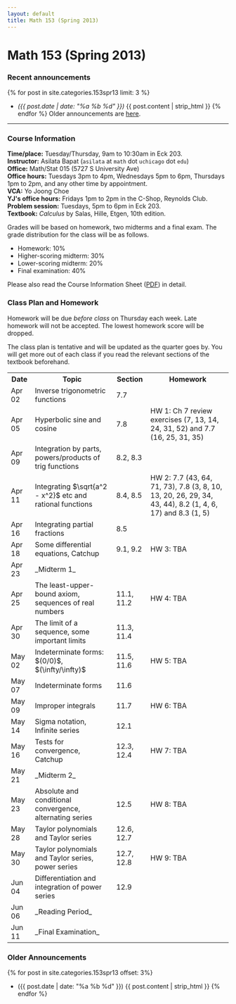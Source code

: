 ```yaml
---
layout: default
title: Math 153 (Spring 2013)
---
```


# Math 153 (Spring 2013)

### Recent announcements
{% for post in site.categories.153spr13 limit: 3 %}
* _({{ post.date | date: "%a %b %d" }})_ {{ post.content | strip_html }}
{% endfor %}
Older announcements are [here](#older-announcements).

----
### Course Information
**Time/place:** Tuesday/Thursday, 9am to 10:30am in Eck 203.  
**Instructor:** Asilata Bapat (`asilata` at `math` dot `uchicago` dot `edu`)  
**Office:** Math/Stat 015 (5727 S University Ave)  
**Office hours:** Tuesdays 3pm to 4pm, Wednesdays 5pm to 6pm, Thursdays 1pm to 2pm, and any other time by appointment.  
**VCA:** Yo Joong Choe  
**YJ's office hours:** Fridays 1pm to 2pm in the C-Shop, Reynolds Club.  
**Problem session:** Tuesdays, 5pm to 6pm in Eck 203.  
**Textbook:** _Calculus_ by Salas, Hille, Etgen, 10th edition.  

Grades will be based on homework, two midterms and a final exam. The grade distribution for the class will be as follows.

* Homework: 10%
* Higher-scoring midterm: 30%
* Lower-scoring midterm: 20%
* Final examination: 40%

Please also read the Course Information Sheet ([PDF](courseinformation.pdf)) in detail.

### Class Plan and Homework
Homework will be due _before class_ on Thursday each week. Late homework will not be accepted. The lowest homework score will be dropped.

The class plan is tentative and will be updated as the quarter goes by. You will get more out of each class if you read the relevant sections of the textbook beforehand.

<table class="classplan">
<tr>
<th>Date</th>
<th>Topic</th>
<th>Section</th>
<th>Homework</th>
</tr>

<tr>
<td>Apr 02</td>
<td>Inverse trigonometric functions</td>
<td>7.7</td>
<td></td>
 </tr>

 <tr>
 <td>Apr 05</td>
 <td>Hyperbolic sine and cosine</td>
 <td>7.8</td>
 <td>HW 1: Ch 7 review exercises (7, 13, 14, 24, 31, 52) and 7.7 (16, 25, 31, 35)</td>
</tr>

<tr>
<td>Apr 09</td>
<td>Integration by parts, powers/products of trig functions</td>
<td>8.2, 8.3</td>
<td></td>
</tr>

<tr>
<td>Apr 11</td>
<td>Integrating $\sqrt{a^2 - x^2}$ etc and rational functions</td>
<td>8.4, 8.5</td>
<td>HW 2: 7.7 (43, 64, 71, 73), 7.8 (3, 8, 10, 13, 20, 26, 29, 34, 43, 44), 8.2 (1, 4, 6, 17) and 8.3 (1, 5)</td>
</tr>

<tr>
<td>Apr 16</td>
<td>Integrating partial fractions</td>
<td>8.5</td>
<td></td>
</tr>

<tr>
<td>Apr 18</td>
<td>Some differential equations, Catchup</td>
<td>9.1, 9.2</td>
<td>HW 3: TBA</td>
</tr>

<tr>
<td>Apr 23</td>
<td>_Midterm 1_</td>
<td></td>
<td></td>
</tr>

<tr>
<td>Apr 25</td>
<td>The least-upper-bound axiom, sequences of real numbers</td>
<td>11.1, 11.2</td>
<td>HW 4: TBA</td>
</tr>

<tr>
<td>Apr 30</td>
<td>The limit of a sequence, some important limits</td>
<td>11.3, 11.4</td>
<td></td>
</tr>

<tr>
<td>May 02</td>
<td>Indeterminate forms: $(0/0)$, $(\infty/\infty)$</td>
<td>11.5, 11.6</td>
<td>HW 5: TBA</td>
</tr>

<tr>
<td>May 07</td>
<td>Indeterminate forms</td>
<td>11.6</td>
<td></td>
</tr>

<tr>
<td>May 09</td>
<td>Improper integrals</td>
<td>11.7</td>
<td>HW 6: TBA</td>
</tr>

<tr>
<td>May 14</td>
<td>Sigma notation, Infinite series</td>
<td>12.1</td>
<td></td>
</tr>

<tr>
<td>May 16</td>
<td>Tests for convergence, Catchup</td>
<td>12.3, 12.4</td>
<td>HW 7: TBA</td>
</tr>

<tr>
<td>May 21</td>
<td>_Midterm 2_</td>
<td></td>
<td></td>
</tr>

<tr>
<td>May 23</td>
<td>Absolute and conditional convergence, alternating series</td>
<td>12.5</td>
<td>HW 8: TBA</td>
</tr>

<tr>
<td>May 28</td>
<td>Taylor polynomials and Taylor series</td>
<td>12.6, 12.7</td>
<td></td>
</tr>

<tr>
<td>May 30</td>
<td>Taylor polynomials and Taylor series, power series</td>
<td>12.7, 12.8</td>
<td>HW 9: TBA</td>
</tr>

<tr>
<td>Jun 04</td>
<td>Differentiation and integration of power series</td>
<td>12.9</td>
<td></td>
</tr>

<tr>
<td>Jun 06</td>
<td>_Reading Period_</td>
<td></td>
<td></td>
</tr>

<tr>
<td>Jun 11</td>
<td>_Final Examination_</td>
<td></td>
<td></td>
</tr>
</table> 

### Older Announcements
{% for post in site.categories.153spr13 offset: 3%}
* ({{ post.date | date: "%a %b %d" }}) {{ post.content | strip_html }}
{% endfor %}
